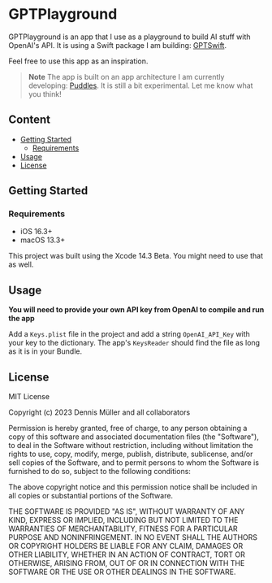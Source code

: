 # GPTPlayground

GPTPlayground is an app that I use as a playground to build AI stuff with OpenAI's API. 
It is using a Swift package I am building: [GPTSwift](https://github.com/SwiftedMind/GPTSwift).

Feel free to use this app as an inspiration.

> **Note**
> The app is built on an app architecture I am currently developing: [Puddles](https://github.com/SwiftedMind/Puddles).
> It is still a bit experimental. Let me know what you think!

## Content

- [Getting Started](#getting-started)
  - [Requirements](#requirements)
- [Usage](#usage)
- [License](#license)

## Getting Started

### Requirements

- iOS 16.3+
- macOS 13.3+

This project was built using the Xcode 14.3 Beta. You might need to use that as well.

## Usage

**You will need to provide your own API key from OpenAI to compile and run the app**

Add a `Keys.plist` file in the project and add a string `OpenAI_API_Key` with your key to the dictionary.
The app's `KeysReader` should find the file as long as it is in your Bundle.

## License

MIT License

Copyright (c) 2023 Dennis Müller and all collaborators

Permission is hereby granted, free of charge, to any person obtaining a copy of this software and associated documentation files (the "Software"), to deal in the Software without restriction, including without limitation the rights to use, copy, modify, merge, publish, distribute, sublicense, and/or sell copies of the Software, and to permit persons to whom the Software is furnished to do so, subject to the following conditions:

The above copyright notice and this permission notice shall be included in all copies or substantial portions of the Software.

THE SOFTWARE IS PROVIDED "AS IS", WITHOUT WARRANTY OF ANY KIND, EXPRESS OR IMPLIED, INCLUDING BUT NOT LIMITED TO THE WARRANTIES OF MERCHANTABILITY, FITNESS FOR A PARTICULAR PURPOSE AND NONINFRINGEMENT. IN NO EVENT SHALL THE AUTHORS OR COPYRIGHT HOLDERS BE LIABLE FOR ANY CLAIM, DAMAGES OR OTHER LIABILITY, WHETHER IN AN ACTION OF CONTRACT, TORT OR OTHERWISE, ARISING FROM, OUT OF OR IN CONNECTION WITH THE SOFTWARE OR THE USE OR OTHER DEALINGS IN THE SOFTWARE.
